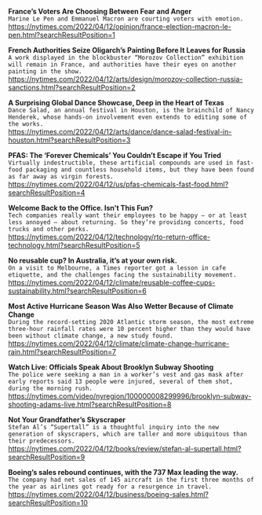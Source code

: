 **France’s Voters Are Choosing Between Fear and Anger**\
`Marine Le Pen and Emmanuel Macron are courting voters with emotion.`\
https://nytimes.com/2022/04/12/opinion/france-election-macron-le-pen.html?searchResultPosition=1

**French Authorities Seize Oligarch’s Painting Before It Leaves for Russia**\
`A work displayed in the blockbuster “Morozov Collection” exhibition will remain in France, and authorities have their eyes on another painting in the show.`\
https://nytimes.com/2022/04/12/arts/design/morozov-collection-russia-sanctions.html?searchResultPosition=2

**A Surprising Global Dance Showcase, Deep in the Heart of Texas**\
`Dance Salad, an annual festival in Houston, is the brainchild of Nancy Henderek, whose hands-on involvement even extends to editing some of the works.`\
https://nytimes.com/2022/04/12/arts/dance/dance-salad-festival-in-houston.html?searchResultPosition=3

**PFAS: The ‘Forever Chemicals’ You Couldn’t Escape if You Tried**\
`Virtually indestructible, these artificial compounds are used in fast-food packaging and countless household items, but they have been found as far away as virgin forests.`\
https://nytimes.com/2022/04/12/us/pfas-chemicals-fast-food.html?searchResultPosition=4

**Welcome Back to the Office. Isn’t This Fun?**\
`Tech companies really want their employees to be happy — or at least less annoyed — about returning. So they’re providing concerts, food trucks and other perks.`\
https://nytimes.com/2022/04/12/technology/rto-return-office-technology.html?searchResultPosition=5

**No reusable cup? In Australia, it’s at your own risk.**\
`On a visit to Melbourne, a Times reporter got a lesson in cafe etiquette, and the challenges facing the sustainability movement.`\
https://nytimes.com/2022/04/12/climate/reusable-coffee-cups-sustainability.html?searchResultPosition=6

**Most Active Hurricane Season Was Also Wetter Because of Climate Change**\
`During the record-setting 2020 Atlantic storm season, the most extreme three-hour rainfall rates were 10 percent higher than they would have been without climate change, a new study found.`\
https://nytimes.com/2022/04/12/climate/climate-change-hurricane-rain.html?searchResultPosition=7

**Watch Live: Officials Speak About Brooklyn Subway Shooting**\
`The police were seeking a man in a worker’s vest and gas mask after early reports said 13 people were injured, several of them shot, during the morning rush.`\
https://nytimes.com/video/nyregion/100000008299996/brooklyn-subway-shooting-adams-live.html?searchResultPosition=8

**Not Your Grandfather’s Skyscraper**\
`Stefan Al’s “Supertall” is a thoughtful inquiry into the new generation of skyscrapers, which are taller and more ubiquitous than their predecessors.`\
https://nytimes.com/2022/04/12/books/review/stefan-al-supertall.html?searchResultPosition=9

**Boeing’s sales rebound continues, with the 737 Max leading the way.**\
`The company had net sales of 145 aircraft in the first three months of the year as airlines got ready for a resurgence in travel.`\
https://nytimes.com/2022/04/12/business/boeing-sales.html?searchResultPosition=10

